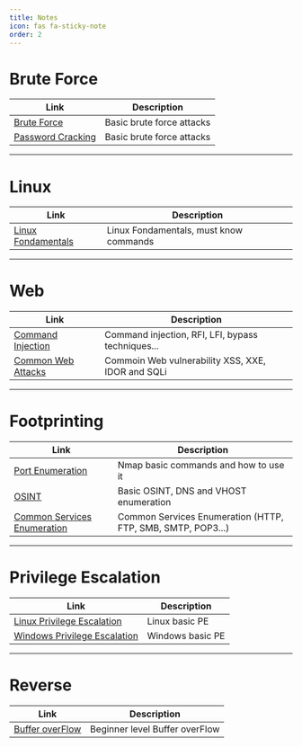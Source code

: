 ```yaml
---
title: Notes
icon: fas fa-sticky-note
order: 2
---
```



# Brute Force 

| **Link**   | **Description**    |
|--------------- | --------------- |
| [Brute Force](/Notes/Brute_Force/Brute_Force)  | Basic brute force attacks   |
| [Password Cracking](/Notes/Brute_Force/Password_Cracking)  | Basic brute force attacks   |

---

# Linux 

| **Link**   | **Description**    |
|--------------- | --------------- |
| [Linux Fondamentals](/Notes/Linux/Linux_Fondamentals) | Linux Fondamentals, must know commands |

---

# Web

| **Link**   | **Description**    |
|--------------- | --------------- |
| [Command Injection](/Notes/Web/Command_Injection) | Command injection, RFI, LFI, bypass techniques... |
| [Common Web Attacks](/Notes/Web/Common_Web_Attacks) | Commoin Web vulnerability XSS, XXE, IDOR and SQLi |

---

# Footprinting

| **Link**   | **Description**    |
|--------------- | --------------- |
| [Port Enumeration](/Notes/Footprinting/Port_Enumeration) | Nmap basic commands and how to use it |
| [OSINT](/Notes/Footprinting/OSINT) | Basic OSINT, DNS and VHOST enumeration |
| [Common Services Enumeration](/Notes/Footprinting/Common_Services_Enumeration_&_Attacks) | Common Services Enumeration (HTTP, FTP, SMB, SMTP, POP3...) |

---

# Privilege Escalation

| **Link**   | **Description**    |
|--------------- | --------------- |
| [Linux Privilege Escalation](/Notes/Privilege_Escalation/Linux_PE) | Linux basic PE |
| [Windows Privilege Escalation](/Notes/Privilege_Escalation/Windows_PE) | Windows basic PE |

---

# Reverse

| **Link**   | **Description**    |
|--------------- | --------------- |
| [Buffer overFlow](/Notes/Reverse/BOF) | Beginner level Buffer overFlow |


